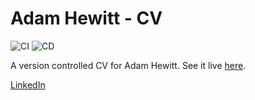 # Adam Hewitt - CV 
![CI](https://github.com/werzl/CV/workflows/CI/badge.svg)
![CD](https://github.com/werzl/CV/workflows/CD/badge.svg)

A version controlled CV for Adam Hewitt.
See it live [here](https://werzl.github.io/CV/).

[LinkedIn](https://www.linkedin.com/in/ahewit)
